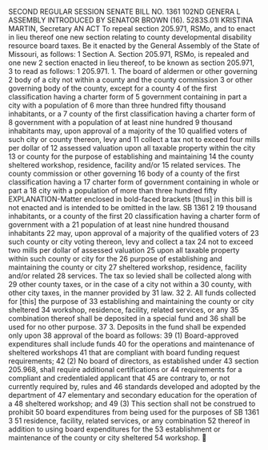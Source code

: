 SECOND REGULAR SESSION
SENATE BILL NO. 1361
102ND GENERA L ASSEMBLY
INTRODUCED BY SENATOR BROWN (16).
5283S.01I KRISTINA MARTIN, Secretary
AN ACT
To repeal section 205.971, RSMo, and to enact in lieu thereof one new section relating to county
developmental disability resource board taxes.
Be it enacted by the General Assembly of the State of Missouri, as follows:
1 Section A. Section 205.971, RSMo, is repealed and one new
2 section enacted in lieu thereof, to be known as section 205.971,
3 to read as follows:
1 205.971. 1. The board of aldermen or other governing
2 body of a city not within a county and the county commission
3 or other governing body of the county, except for a county
4 of the first classification having a charter form of
5 government containing in part a city with a population of
6 more than three hundred fifty thousand inhabitants, or a
7 county of the first classification having a charter form of
8 government with a population of at least nine hundred
9 thousand inhabitants may, upon approval of a majority of the
10 qualified voters of such city or county thereon, levy and
11 collect a tax not to exceed four mills per dollar of
12 assessed valuation upon all taxable property within the city
13 or county for the purpose of establishing and maintaining
14 the county sheltered workshop, residence, facility and/or
15 related services. The county commission or other governing
16 body of a county of the first classification having a
17 charter form of government containing in whole or part a
18 city with a population of more than three hundred fifty
EXPLANATION-Matter enclosed in bold-faced brackets [thus] in this bill is not enacted
and is intended to be omitted in the law.
SB 1361 2
19 thousand inhabitants, or a county of the first
20 classification having a charter form of government with a
21 population of at least nine hundred thousand inhabitants
22 may, upon approval of a majority of the qualified voters of
23 such county or city voting thereon, levy and collect a tax
24 not to exceed two mills per dollar of assessed valuation
25 upon all taxable property within such county or city for the
26 purpose of establishing and maintaining the county or city
27 sheltered workshop, residence, facility and/or related
28 services. The tax so levied shall be collected along with
29 other county taxes, or in the case of a city not within a
30 county, with other city taxes, in the manner provided by
31 law.
32 2. All funds collected for [this] the purpose of
33 establishing and maintaining the county or city sheltered
34 workshop, residence, facility, related services, or any
35 combination thereof shall be deposited in a special fund and
36 shall be used for no other purpose.
37 3. Deposits in the fund shall be expended only upon
38 approval of the board as follows:
39 (1) Board-approved expenditures shall include funds
40 for the operations and maintenance of sheltered workshops
41 that are compliant with board funding request requirements;
42 (2) No board of directors, as established under
43 section 205.968, shall require additional certifications or
44 requirements for a compliant and credentialed applicant that
45 are contrary to, or not currently required by, rules and
46 standards developed and adopted by the department of
47 elementary and secondary education for the operation of a
48 sheltered workshop; and
49 (3) This section shall not be construed to prohibit
50 board expenditures from being used for the purposes of
SB 1361 3
51 residence, facility, related services, or any combination
52 thereof in addition to using board expenditures for the
53 establishment or maintenance of the county or city sheltered
54 workshop.

